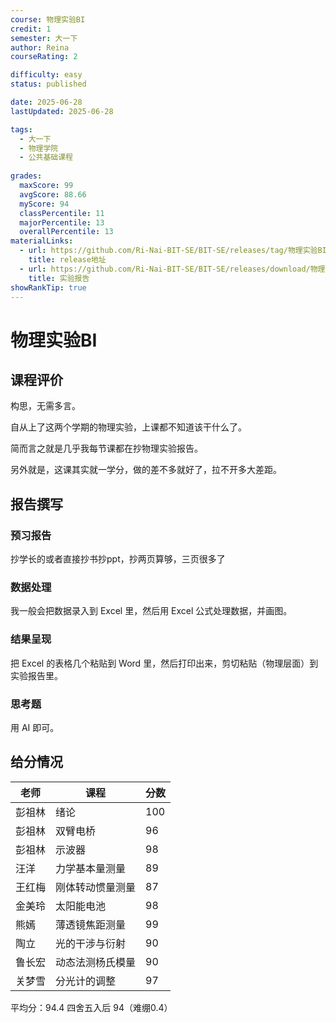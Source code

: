 ```yaml
---
course: 物理实验BI
credit: 1
semester: 大一下
author: Reina
courseRating: 2

difficulty: easy
status: published

date: 2025-06-28
lastUpdated: 2025-06-28

tags: 
  - 大一下
  - 物理学院
  - 公共基础课程
  
grades:
  maxScore: 99
  avgScore: 88.66
  myScore: 94
  classPercentile: 11
  majorPercentile: 13
  overallPercentile: 13
materialLinks:
  - url: https://github.com/Ri-Nai-BIT-SE/BIT-SE/releases/tag/物理实验BI/
    title: release地址
  - url: https://github.com/Ri-Nai-BIT-SE/BIT-SE/releases/download/物理实验BI/Report.zip
    title: 实验报告
showRankTip: true
---
```



# 物理实验BI

## 课程评价

构思，无需多言。

自从上了这两个学期的物理实验，上课都不知道该干什么了。

简而言之就是几乎我每节课都在抄物理实验报告。

另外就是，这课其实就一学分，做的差不多就好了，拉不开多大差距。

## 报告撰写

### 预习报告

抄学长的或者直接抄书抄ppt，抄两页算够，三页很多了

### 数据处理

我一般会把数据录入到 Excel 里，然后用 Excel 公式处理数据，并画图。

### 结果呈现

把 Excel 的表格几个粘贴到 Word 里，然后打印出来，剪切粘贴（物理层面）到实验报告里。

### 思考题

用 AI 即可。

## 给分情况

| 老师   | 课程             | 分数 |
| ------ | ---------------- | ---- |
| 彭祖林 | 绪论             | 100  |
| 彭祖林 | 双臂电桥         | 96   |
| 彭祖林 | 示波器           | 98   |
| 汪洋   | 力学基本量测量   | 89   |
| 王红梅 | 刚体转动惯量测量 | 87   |
| 金美玲 | 太阳能电池       | 98   |
| 熊嫣   | 薄透镜焦距测量   | 99   |
| 陶立   | 光的干涉与衍射   | 90   |
| 鲁长宏 | 动态法测杨氏模量 | 90   |
| 关梦雪 | 分光计的调整     | 97   |

平均分：94.4 四舍五入后 94（难绷0.4）